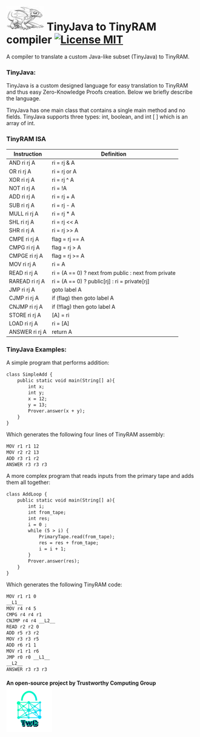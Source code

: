 # ![alt text][logo] TinyJava to TinyRAM compiler [![License MIT][badge-license]](LICENSE) 

A compiler to translate a custom Java-like subset (TinyJava) to TinyRAM. 

### TinyJava:
TinyJava is a custom designed language for easy translation to TinyRAM and thus easy Zero-Knowledge Proofs creation.
Below we briefly describe the language.

TinyJava has one main class that contains a single main method and no fields. 
TinyJava supports three types: int, boolean, and int [ ] which is an array of int.


### TinyRAM ISA

| Instruction    | Definition                                           |
|----------------|------------------------------------------------------|
| AND ri rj A    | ri = rj & A                                          |
| OR ri rj A     | ri = rj or A                                         |
| XOR ri rj A    | ri = rj ^ A                                          |
| NOT ri rj A    | ri = !A                                              |
| ADD ri rj A    | ri = rj + A                                          |
| SUB ri rj A    | ri = rj - A                                          |
| MULL ri rj A   | ri = rj * A                                          |
| SHL ri rj A    | ri = rj << A                                         |
| SHR ri rj A    | ri = rj >> A                                         |
| CMPE ri rj A   | flag = rj == A                                       |
| CMPG ri rj A   | flag = rj > A                                        |
| CMPGE ri rj A  | flag = rj >= A                                       |
| MOV ri rj A    | ri = A                                               |
| READ ri rj A   | ri = (A == 0) ? next from public : next from private |
| RAREAD ri rj A | ri = (A == 0) ? public[rj] : ri = private[rj]        |
| JMP ri rj A    | goto label A                                         |
| CJMP ri rj A   | if (flag) then goto label A                          |
| CNJMP ri rj A  | if (!flag) then goto label A                         |
| STORE ri rj A  | [A] = ri                                             |
| LOAD ri rj A   | ri = [A]                                             |
| ANSWER ri rj A | return A                                             |


### TinyJava Examples:

A simple program that performs addition:
```
class SimpleAdd {
	public static void main(String[] a){
		int x;
		int y;
		x = 12;
		y = 13;
		Prover.answer(x + y);
	}
}
```

Which generates the following four lines of TinyRAM assembly:
```
MOV r1 r1 12
MOV r2 r2 13
ADD r3 r1 r2
ANSWER r3 r3 r3
```

A more complex program that reads inputs from the primary tape and adds them all together:
```
class AddLoop {
	public static void main(String[] a){
		int i;
		int from_tape;
		int res;
		i = 0 ;
		while (5 > i) {
			PrimaryTape.read(from_tape);
			res = res + from_tape;
			i = i + 1;
		}
		Prover.answer(res);
	}
}
```

Which generates the following TinyRAM code:
```
MOV r1 r1 0
__L1__
MOV r4 r4 5
CMPG r4 r4 r1
CNJMP r4 r4 __L2__
READ r2 r2 0
ADD r5 r3 r2
MOV r3 r3 r5
ADD r6 r1 1
MOV r1 r1 r6
JMP r0 r0 __L1__
__L2__
ANSWER r3 r3 r3
```


#### An open-source project by Trustworthy Computing Group ![alt text][twc-logo]


[logo]: ./logos/logo.jpg

[twc-logo]: ./logos/twc.png

[badge-license]: https://img.shields.io/badge/license-MIT-green.svg?style=flat-square
